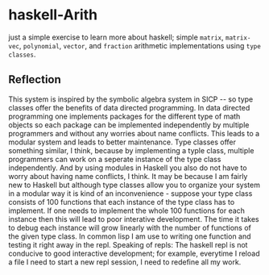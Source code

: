 # haskell-Arith
just a simple exercise to learn more about haskell; simple `matrix`, `matrix-vec`, `polynomial`, `vector`, and `fraction` arithmetic implementations using `type classes`. 

## Reflection
This system is inspired by the symbolic algebra system in  SICP -- so type classes offer the benefits of data directed programming. In data directed programming one implements packages for the different type of math objects so each package can be implemented independently by multiple programmers and without any worries about name conflicts. This leads to a modular system and leads to better maintenance. Type classes offer something similar, I think, because by implementing a typle class, multiple programmers can work on a seperate instance of the type class independently. And by using modules in Haskell you also do not have to worry about having name conflicts, I think. It may be because I am fairly new to Haskell but although type classes allow you to organize your system in a modular way it is kind of an inconvenience - suppose your type class consists of 100 functions that each instance of the type class has to implement. If one needs to implement the whole 100 functions for each instance then this will lead to poor interative development. The time it takes to debug each instance will grow linearly with the number of functions of the given type class. In common lisp I am use to writing one function and testing it right away in the repl. Speaking of repls: The haskell repl is not conducive to good interactive development; for example, everytime I reload a file I need to start a new repl session, I need to redefine all my work.
